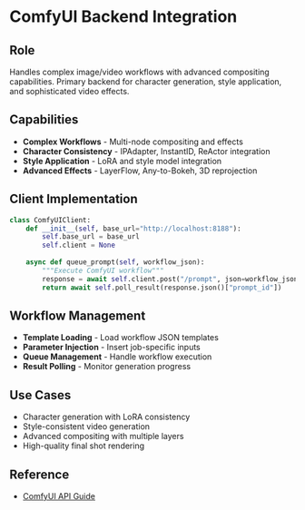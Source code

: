 # ComfyUI Backend Integration

## Role
Handles complex image/video workflows with advanced compositing capabilities. Primary backend for character generation, style application, and sophisticated video effects.

## Capabilities
- **Complex Workflows** - Multi-node compositing and effects
- **Character Consistency** - IPAdapter, InstantID, ReActor integration
- **Style Application** - LoRA and style model integration
- **Advanced Effects** - LayerFlow, Any-to-Bokeh, 3D reprojection

## Client Implementation
```python
class ComfyUIClient:
    def __init__(self, base_url="http://localhost:8188"):
        self.base_url = base_url
        self.client = None
    
    async def queue_prompt(self, workflow_json):
        """Execute ComfyUI workflow"""
        response = await self.client.post("/prompt", json=workflow_json)
        return await self.poll_result(response.json()["prompt_id"])
```

## Workflow Management
- **Template Loading** - Load workflow JSON templates
- **Parameter Injection** - Insert job-specific inputs
- **Queue Management** - Handle workflow execution
- **Result Polling** - Monitor generation progress

## Use Cases
- Character generation with LoRA consistency
- Style-consistent video generation
- Advanced compositing with multiple layers
- High-quality final shot rendering

## Reference
- [ComfyUI API Guide](/.bmad-core/data/comfyui-api-guide.md)